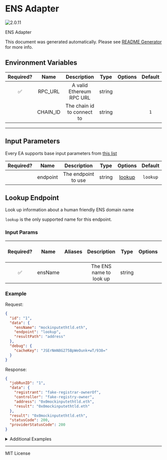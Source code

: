 # ENS Adapter

![2.0.11](https://img.shields.io/github/package-json/v/smartcontractkit/external-adapters-js?filename=packages/sources/ens/package.json)

ENS Adapter

This document was generated automatically. Please see [README Generator](../../scripts#readme-generator) for more info.

## Environment Variables

| Required? |   Name   |        Description         |  Type  | Options | Default |
| :-------: | :------: | :------------------------: | :----: | :-----: | :-----: |
|    ✅     | RPC_URL  |  A valid Ethereum RPC URL  | string |         |         |
|           | CHAIN_ID | The chain id to connect to | string |         |   `1`   |

---

## Input Parameters

Every EA supports base input parameters from [this list](../../core/bootstrap#base-input-parameters)

| Required? |   Name   |     Description     |  Type  |          Options           | Default  |
| :-------: | :------: | :-----------------: | :----: | :------------------------: | :------: |
|           | endpoint | The endpoint to use | string | [lookup](#lookup-endpoint) | `lookup` |

## Lookup Endpoint

Look up information about a human friendly ENS domain name

`lookup` is the only supported name for this endpoint.

### Input Params

| Required? |  Name   | Aliases |       Description       |  Type  | Options | Default | Depends On | Not Valid With |
| :-------: | :-----: | :-----: | :---------------------: | :----: | :-----: | :-----: | :--------: | :------------: |
|    ✅     | ensName |         | The ENS name to look up | string |         |         |            |                |

### Example

Request:

```json
{
  "id": "1",
  "data": {
    "ensName": "mockinputethtld.eth",
    "endpoint": "lookup",
    "resultPath": "address"
  },
  "debug": {
    "cacheKey": "JSErNmN8G275BpWeOunk+wT/938="
  }
}
```

Response:

```json
{
  "jobRunID": "1",
  "data": {
    "registrant": "fake-registrar-ownerOf",
    "controller": "fake-registry-owner",
    "address": "0x0mockinputethtld.eth",
    "result": "0x0mockinputethtld.eth"
  },
  "result": "0x0mockinputethtld.eth",
  "statusCode": 200,
  "providerStatusCode": 200
}
```

<details>
<summary>Additional Examples</summary>

Request:

```json
{
  "id": "1",
  "data": {
    "ensName": "mockinputnonethtld.test",
    "endpoint": "lookup",
    "resultPath": "address"
  },
  "debug": {
    "cacheKey": "v7iYX6aZnnAHPZbnu9UDSLvRrgw="
  }
}
```

Response:

```json
{
  "jobRunID": "1",
  "data": {
    "controller": "fake-registry-owner",
    "address": "0x0mockinputnonethtld.test",
    "result": "0x0mockinputnonethtld.test"
  },
  "result": "0x0mockinputnonethtld.test",
  "statusCode": 200,
  "providerStatusCode": 200
}
```

Request:

```json
{
  "id": "1",
  "data": {
    "ensName": "subdomain.mockinputethtld.eth",
    "endpoint": "lookup",
    "resultPath": "address"
  },
  "debug": {
    "cacheKey": "ykDmNZC347HfwpLF5sh41ZVPHBQ="
  }
}
```

Response:

```json
{
  "jobRunID": "1",
  "data": {
    "controller": "fake-registry-owner",
    "address": "0x0subdomain.mockinputethtld.eth",
    "result": "0x0subdomain.mockinputethtld.eth"
  },
  "result": "0x0subdomain.mockinputethtld.eth",
  "statusCode": 200,
  "providerStatusCode": 200
}
```

Request:

```json
{
  "id": "1",
  "data": {
    "ensName": "subdomain.mockinputnonethtld.test",
    "endpoint": "lookup",
    "resultPath": "address"
  },
  "debug": {
    "cacheKey": "D5d+Lo5QhukVF6maB6ySrhTLy7E="
  }
}
```

Response:

```json
{
  "jobRunID": "1",
  "data": {
    "controller": "fake-registry-owner",
    "address": "0x0subdomain.mockinputnonethtld.test",
    "result": "0x0subdomain.mockinputnonethtld.test"
  },
  "result": "0x0subdomain.mockinputnonethtld.test",
  "statusCode": 200,
  "providerStatusCode": 200
}
```

</details>

---

MIT License
